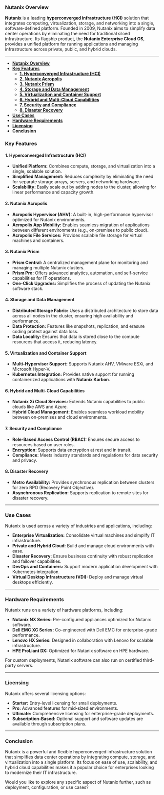 ### **Nutanix Overview**

**Nutanix** is a leading **hyperconverged infrastructure (HCI)** solution that integrates computing, virtualization, storage, and networking into a single, software-defined platform. Founded in 2009, Nutanix aims to simplify data center operations by eliminating the need for traditional siloed infrastructure. Its flagship product, the **Nutanix Enterprise Cloud OS**, provides a unified platform for running applications and managing infrastructure across private, public, and hybrid clouds.

---

- [**Nutanix Overview**](#nutanix-overview)
- [**Key Features**](#key-features)
  - [**1. Hyperconverged Infrastructure (HCI)**](#1-hyperconverged-infrastructure-hci)
  - [**2. Nutanix Acropolis**](#2-nutanix-acropolis)
  - [**3. Nutanix Prism**](#3-nutanix-prism)
  - [**4. Storage and Data Management**](#4-storage-and-data-management)
  - [**5. Virtualization and Container Support**](#5-virtualization-and-container-support)
  - [**6. Hybrid and Multi-Cloud Capabilities**](#6-hybrid-and-multi-cloud-capabilities)
  - [**7. Security and Compliance**](#7-security-and-compliance)
  - [**8. Disaster Recovery**](#8-disaster-recovery)
- [**Use Cases**](#use-cases)
- [**Hardware Requirements**](#hardware-requirements)
- [**Licensing**](#licensing)
- [**Conclusion**](#conclusion)


### **Key Features**

#### **1. Hyperconverged Infrastructure (HCI)**
- **Unified Platform:** Combines compute, storage, and virtualization into a single, scalable solution.
- **Simplified Management:** Reduces complexity by eliminating the need for separate storage arrays, servers, and networking hardware.
- **Scalability:** Easily scale out by adding nodes to the cluster, allowing for linear performance and capacity growth.

#### **2. Nutanix Acropolis**
- **Acropolis Hypervisor (AHV):** A built-in, high-performance hypervisor optimized for Nutanix environments.
- **Acropolis App Mobility:** Enables seamless migration of applications between different environments (e.g., on-premises to public cloud).
- **Acropolis File Services:** Provides scalable file storage for virtual machines and containers.

#### **3. Nutanix Prism**
- **Prism Central:** A centralized management plane for monitoring and managing multiple Nutanix clusters.
- **Prism Pro:** Offers advanced analytics, automation, and self-service capabilities for IT operations.
- **One-Click Upgrades:** Simplifies the process of updating the Nutanix software stack.

#### **4. Storage and Data Management**
- **Distributed Storage Fabric:** Uses a distributed architecture to store data across all nodes in the cluster, ensuring high availability and performance.
- **Data Protection:** Features like snapshots, replication, and erasure coding protect against data loss.
- **Data Locality:** Ensures that data is stored close to the compute resources that access it, reducing latency.

#### **5. Virtualization and Container Support**
- **Multi-Hypervisor Support:** Supports Nutanix AHV, VMware ESXi, and Microsoft Hyper-V.
- **Kubernetes Integration:** Provides native support for running containerized applications with **Nutanix Karbon**.

#### **6. Hybrid and Multi-Cloud Capabilities**
- **Nutanix Xi Cloud Services:** Extends Nutanix capabilities to public clouds like AWS and Azure.
- **Hybrid Cloud Management:** Enables seamless workload mobility between on-premises and cloud environments.

#### **7. Security and Compliance**
- **Role-Based Access Control (RBAC):** Ensures secure access to resources based on user roles.
- **Encryption:** Supports data encryption at rest and in transit.
- **Compliance:** Meets industry standards and regulations for data security and privacy.

#### **8. Disaster Recovery**
- **Metro Availability:** Provides synchronous replication between clusters for zero RPO (Recovery Point Objective).
- **Asynchronous Replication:** Supports replication to remote sites for disaster recovery.

---

### **Use Cases**
Nutanix is used across a variety of industries and applications, including:
- **Enterprise Virtualization:** Consolidate virtual machines and simplify IT infrastructure.
- **Private and Hybrid Cloud:** Build and manage cloud environments with ease.
- **Disaster Recovery:** Ensure business continuity with robust replication and failover capabilities.
- **DevOps and Containers:** Support modern application development with Kubernetes integration.
- **Virtual Desktop Infrastructure (VDI):** Deploy and manage virtual desktops efficiently.

---

### **Hardware Requirements**
Nutanix runs on a variety of hardware platforms, including:
- **Nutanix NX Series:** Pre-configured appliances optimized for Nutanix software.
- **Dell EMC XC Series:** Co-engineered with Dell EMC for enterprise-grade performance.
- **Lenovo HX Series:** Designed in collaboration with Lenovo for scalable infrastructure.
- **HPE ProLiant DX:** Optimized for Nutanix software on HPE hardware.

For custom deployments, Nutanix software can also run on certified third-party servers.

---

### **Licensing**
Nutanix offers several licensing options:
- **Starter:** Entry-level licensing for small deployments.
- **Pro:** Advanced features for mid-sized environments.
- **Ultimate:** Comprehensive licensing for enterprise-grade deployments.
- **Subscription-Based:** Optional support and software updates are available through subscription plans.

---

### **Conclusion**
Nutanix is a powerful and flexible hyperconverged infrastructure solution that simplifies data center operations by integrating compute, storage, and virtualization into a single platform. Its focus on ease of use, scalability, and hybrid cloud capabilities makes it a popular choice for enterprises looking to modernize their IT infrastructure.

Would you like to explore any specific aspect of Nutanix further, such as deployment, configuration, or use cases?
